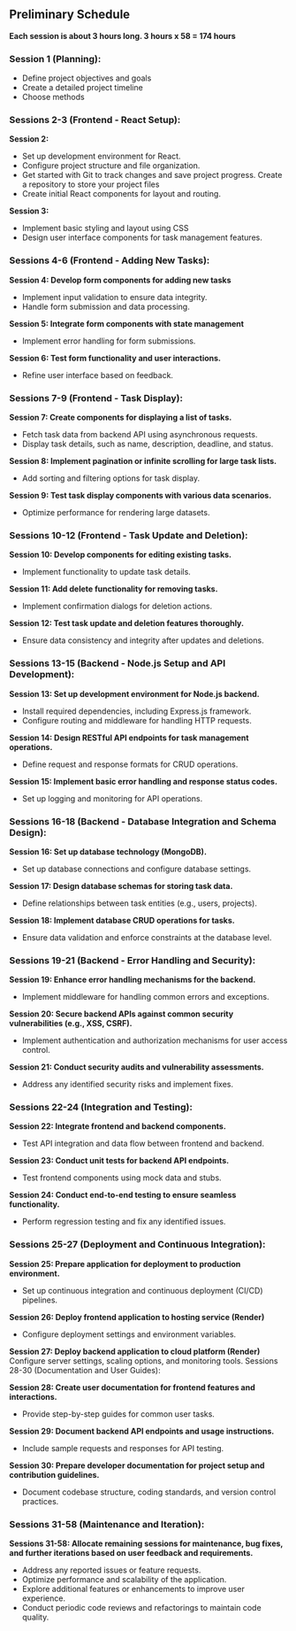 ## Preliminary Schedule
**Each session is about 3 hours long. 3 hours x 58 = 174 hours**

### Session 1 (Planning):
- Define project objectives and goals
- Create a detailed project timeline
- Choose methods

### Sessions 2-3 (Frontend - React Setup):
**Session 2:** 
- Set up development environment for React.
- Configure project structure and file organization.
- Get started with Git to track changes and save project progress. Create a repository to store your project files
- Create initial React components for layout and routing.

**Session 3:**
- Implement basic styling and layout using CSS
- Design user interface components for task management features.

### Sessions 4-6 (Frontend - Adding New Tasks):
**Session 4: Develop form components for adding new tasks**
- Implement input validation to ensure data integrity.
- Handle form submission and data processing.

**Session 5: Integrate form components with state management**
- Implement error handling for form submissions.

**Session 6: Test form functionality and user interactions.**
- Refine user interface based on feedback.

### Sessions 7-9 (Frontend - Task Display):
**Session 7: Create components for displaying a list of tasks.**
- Fetch task data from backend API using asynchronous requests.
- Display task details, such as name, description, deadline, and status.

**Session 8: Implement pagination or infinite scrolling for large task lists.**
- Add sorting and filtering options for task display.

**Session 9: Test task display components with various data scenarios.**
- Optimize performance for rendering large datasets.

### Sessions 10-12 (Frontend - Task Update and Deletion):
**Session 10: Develop components for editing existing tasks.**
- Implement functionality to update task details.

**Session 11: Add delete functionality for removing tasks.**
- Implement confirmation dialogs for deletion actions.

**Session 12: Test task update and deletion features thoroughly.**
- Ensure data consistency and integrity after updates and deletions.

### Sessions 13-15 (Backend - Node.js Setup and API Development):
**Session 13: Set up development environment for Node.js backend.**
- Install required dependencies, including Express.js framework.
- Configure routing and middleware for handling HTTP requests.

**Session 14: Design RESTful API endpoints for task management operations.**
- Define request and response formats for CRUD operations.

**Session 15: Implement basic error handling and response status codes.**
- Set up logging and monitoring for API operations.

### Sessions 16-18 (Backend - Database Integration and Schema Design):
**Session 16: Set up database technology (MongoDB).**
- Set up database connections and configure database settings.

**Session 17: Design database schemas for storing task data.**
- Define relationships between task entities (e.g., users, projects).

**Session 18: Implement database CRUD operations for tasks.**
- Ensure data validation and enforce constraints at the database level.

### Sessions 19-21 (Backend - Error Handling and Security):
**Session 19: Enhance error handling mechanisms for the backend.**
- Implement middleware for handling common errors and exceptions.

**Session 20: Secure backend APIs against common security vulnerabilities (e.g., XSS, CSRF).**
- Implement authentication and authorization mechanisms for user access control.

**Session 21: Conduct security audits and vulnerability assessments.**
- Address any identified security risks and implement fixes.

### Sessions 22-24 (Integration and Testing):
**Session 22: Integrate frontend and backend components.**
- Test API integration and data flow between frontend and backend.

**Session 23: Conduct unit tests for backend API endpoints.**
- Test frontend components using mock data and stubs.

**Session 24: Conduct end-to-end testing to ensure seamless functionality.**
- Perform regression testing and fix any identified issues.

### Sessions 25-27 (Deployment and Continuous Integration):
**Session 25: Prepare application for deployment to production environment.**
- Set up continuous integration and continuous deployment (CI/CD) pipelines.

**Session 26: Deploy frontend application to hosting service (Render)**
- Configure deployment settings and environment variables.

**Session 27: Deploy backend application to cloud platform (Render)**
Configure server settings, scaling options, and monitoring tools.
Sessions 28-30 (Documentation and User Guides):

**Session 28: Create user documentation for frontend features and interactions.**
- Provide step-by-step guides for common user tasks.

**Session 29: Document backend API endpoints and usage instructions.**
- Include sample requests and responses for API testing.

**Session 30: Prepare developer documentation for project setup and contribution guidelines.**
- Document codebase structure, coding standards, and version control practices.

### Sessions 31-58 (Maintenance and Iteration):

**Sessions 31-58: Allocate remaining sessions for maintenance, bug fixes, and further iterations based on user feedback and requirements.**
- Address any reported issues or feature requests.
- Optimize performance and scalability of the application.
- Explore additional features or enhancements to improve user experience.
- Conduct periodic code reviews and refactorings to maintain code quality.
